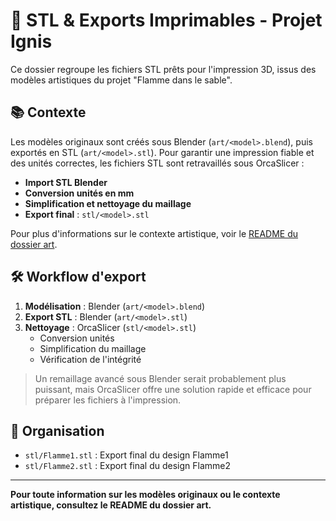 # 🧊 STL & Exports Imprimables - Projet Ignis

Ce dossier regroupe les fichiers STL prêts pour l'impression 3D, issus des modèles artistiques du projet "Flamme dans le sable".

## 📚 Contexte

Les modèles originaux sont créés sous Blender (`art/<model>.blend`), puis exportés en STL (`art/<model>.stl`). Pour garantir une impression fiable et des unités correctes, les fichiers STL sont retravaillés sous OrcaSlicer :

- **Import STL Blender**
- **Conversion unités en mm**
- **Simplification et nettoyage du maillage**
- **Export final** : `stl/<model>.stl`

Pour plus d'informations sur le contexte artistique, voir le [README du dossier art](../art/README.md).

## 🛠️ Workflow d'export

1. **Modélisation** : Blender (`art/<model>.blend`)
2. **Export STL** : Blender (`art/<model>.stl`)
3. **Nettoyage** : OrcaSlicer (`stl/<model>.stl`)
   - Conversion unités
   - Simplification du maillage
   - Vérification de l'intégrité

> Un remaillage avancé sous Blender serait probablement plus puissant, mais OrcaSlicer offre une solution rapide et efficace pour préparer les fichiers à l'impression.

## 📁 Organisation

- `stl/Flamme1.stl` : Export final du design Flamme1
- `stl/Flamme2.stl` : Export final du design Flamme2

---

**Pour toute information sur les modèles originaux ou le contexte artistique, consultez le README du dossier art.**
